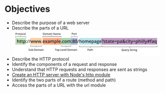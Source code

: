 # Objectives
- Describe the purpose of a web server
- Describe the parts of a URL
![url-breakdown](./url-breakdown.png)
- Describe the HTTP protocol
- Identify the components of a request and response
- Understand that HTTP requests and responses are sent as strings
- [Create an HTTP server with Node's http module](https://github.com/robhaj/node-http-server)
- Identify the two parts of a route (method and path)
- Access the parts of a URL with the url module

